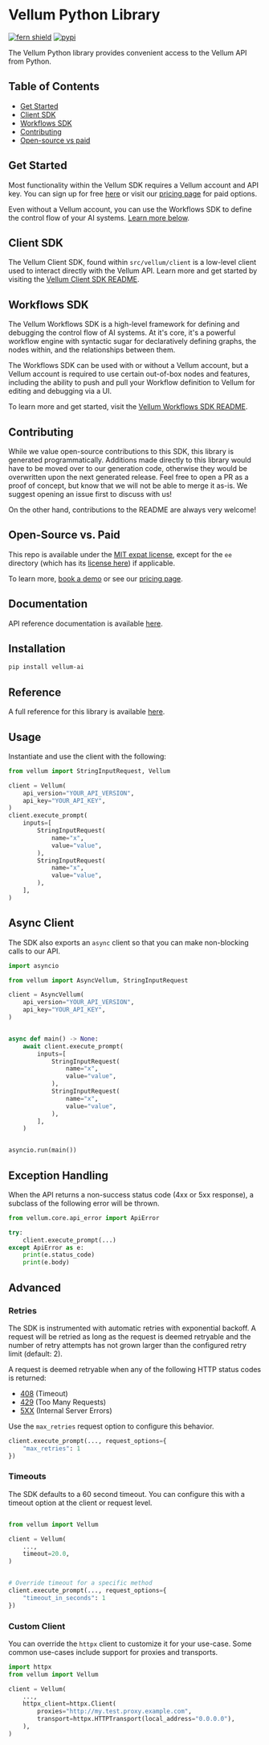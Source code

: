 # Vellum Python Library

[![fern shield](https://img.shields.io/badge/%F0%9F%8C%BF-Built%20with%20Fern-brightgreen)](https://buildwithfern.com?utm_source=github&utm_medium=github&utm_campaign=readme&utm_source=https%3A%2F%2Fgithub.com%2Fvellum-ai%2Fvellum-python-sdks)
[![pypi](https://img.shields.io/pypi/v/vellum-ai)](https://pypi.python.org/pypi/vellum-ai)

The Vellum Python library provides convenient access to the Vellum API from Python.

## Table of Contents

- [Get Started](#get-started)
- [Client SDK](#client-sdk)
- [Workflows SDK](#workflows-sdk)
- [Contributing](#contributing)
- [Open-source vs paid](#open-source-vs-paid)

## Get Started

Most functionality within the Vellum SDK requires a Vellum account and API key. You can sign up for free [here](https://app.vellum.ai/signup?f=wsdk&utm_source=github&utm_medium=repo_readme&utm_campaign=sdk) or visit our [pricing page](https://www.vellum.ai/pricing) for paid options.

Even without a Vellum account, you can use the Workflows SDK to define the control flow of your AI systems. [Learn
more below](#workflows-sdk).

## Client SDK

The Vellum Client SDK, found within `src/vellum/client` is a low-level client used to interact directly with the Vellum API.
Learn more and get started by visiting the [Vellum Client SDK README](/src/vellum/client/README.md).

## Workflows SDK

The Vellum Workflows SDK is a high-level framework for defining and debugging the control flow of AI systems. At
it's core, it's a powerful workflow engine with syntactic sugar for declaratively defining graphs, the nodes within,
and the relationships between them.

The Workflows SDK can be used with or without a Vellum account, but a Vellum account is required to use certain
out-of-box nodes and features, including the ability to push and pull your Workflow definition to Vellum for editing
and debugging via a UI.

To learn more and get started, visit the [Vellum Workflows SDK README](/src/vellum/workflows/README.md).

## Contributing

While we value open-source contributions to this SDK, this library is generated programmatically.
Additions made directly to this library would have to be moved over to our generation code,
otherwise they would be overwritten upon the next generated release. Feel free to open a PR as
a proof of concept, but know that we will not be able to merge it as-is. We suggest opening
an issue first to discuss with us!

On the other hand, contributions to the README are always very welcome!
## Open-Source vs. Paid

This repo is available under the [MIT expat license](https://github.com/vellum-ai/vellum-python-sdks/blob/main/LICENSE), except
for the `ee` directory (which has its [license here](https://github.com/vellum-ai/vellum-python-sdks/blob/main/ee/LICENSE)) if applicable.

To learn more, [book a demo](https://www.vellum.ai/landing-pages/request-demo) or see our [pricing page](https://www.vellum.ai/pricing).

## Documentation

API reference documentation is available [here](https://docs.vellum.ai/api-reference/overview/getting-started).

## Installation

```sh
pip install vellum-ai
```

## Reference

A full reference for this library is available [here](https://github.com/vellum-ai/vellum-python-sdks/blob/HEAD/./reference.md).

## Usage

Instantiate and use the client with the following:

```python
from vellum import StringInputRequest, Vellum

client = Vellum(
    api_version="YOUR_API_VERSION",
    api_key="YOUR_API_KEY",
)
client.execute_prompt(
    inputs=[
        StringInputRequest(
            name="x",
            value="value",
        ),
        StringInputRequest(
            name="x",
            value="value",
        ),
    ],
)
```

## Async Client

The SDK also exports an `async` client so that you can make non-blocking calls to our API.

```python
import asyncio

from vellum import AsyncVellum, StringInputRequest

client = AsyncVellum(
    api_version="YOUR_API_VERSION",
    api_key="YOUR_API_KEY",
)


async def main() -> None:
    await client.execute_prompt(
        inputs=[
            StringInputRequest(
                name="x",
                value="value",
            ),
            StringInputRequest(
                name="x",
                value="value",
            ),
        ],
    )


asyncio.run(main())
```

## Exception Handling

When the API returns a non-success status code (4xx or 5xx response), a subclass of the following error
will be thrown.

```python
from vellum.core.api_error import ApiError

try:
    client.execute_prompt(...)
except ApiError as e:
    print(e.status_code)
    print(e.body)
```

## Advanced

### Retries

The SDK is instrumented with automatic retries with exponential backoff. A request will be retried as long
as the request is deemed retryable and the number of retry attempts has not grown larger than the configured
retry limit (default: 2).

A request is deemed retryable when any of the following HTTP status codes is returned:

- [408](https://developer.mozilla.org/en-US/docs/Web/HTTP/Status/408) (Timeout)
- [429](https://developer.mozilla.org/en-US/docs/Web/HTTP/Status/429) (Too Many Requests)
- [5XX](https://developer.mozilla.org/en-US/docs/Web/HTTP/Status/500) (Internal Server Errors)

Use the `max_retries` request option to configure this behavior.

```python
client.execute_prompt(..., request_options={
    "max_retries": 1
})
```

### Timeouts

The SDK defaults to a 60 second timeout. You can configure this with a timeout option at the client or request level.

```python

from vellum import Vellum

client = Vellum(
    ...,
    timeout=20.0,
)


# Override timeout for a specific method
client.execute_prompt(..., request_options={
    "timeout_in_seconds": 1
})
```

### Custom Client

You can override the `httpx` client to customize it for your use-case. Some common use-cases include support for proxies
and transports.

```python
import httpx
from vellum import Vellum

client = Vellum(
    ...,
    httpx_client=httpx.Client(
        proxies="http://my.test.proxy.example.com",
        transport=httpx.HTTPTransport(local_address="0.0.0.0"),
    ),
)
```


